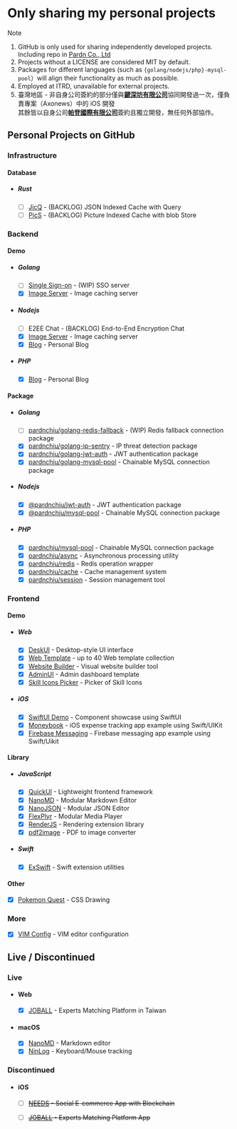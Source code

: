 # Only sharing my personal projects
> [!Note]
> 1. GitHub is only used for sharing independently developed projects. Including repo in [Pardn Co., Ltd](https://github.com/pardnltd)
> 2. Projects without a LICENSE are considered MIT by default.
> 3. Packages for different languages (such as `{golang/nodejs/php}-mysql-pool`）will align their functionality as much as possible.
> 4. Employed at ITRD, unavailable for external projects.
> 5. 臺灣地區 - 非自身公司簽約的部分僅與[**鍵深坊有限公司**](https://findbiz.nat.gov.tw/fts/query/QueryBar/queryInit.do?banNo=00248098)協同開發過一次，僅負責專案（Axonews）中的 iOS 開發<br>
>   其餘皆以自身公司[**帕登國際有限公司**](https://findbiz.nat.gov.tw/fts/query/QueryBar/queryInit.do?banNo=24924502)簽約且獨立開發，無任何外部協作。

## Personal Projects on GitHub

### Infrastructure

#### Database
- ##### Rust
  - [ ] [JicQ](https://github.com/pardnchiu/jsondb) - (BACKLOG) JSON Indexed Cache with Query
  - [ ] [PicS](https://github.com/pardnchiu/pics) - (BACKLOG) Picture Indexed Cache with blob Store

### Backend

#### Demo
- ##### Golang
  - [ ] [Single Sign-on](https://github.com/pardnchiu/demo-golang-sso) - (WIP) SSO server 
  - [x] [Image Server](https://github.com/pardnchiu/demo-golang-image-server) - Image caching server
- ##### Nodejs
  - [ ] E2EE Chat - (BACKLOG) End-to-End Encryption Chat
  - [x] [Image Server](https://github.com/pardnchiu/demo-nodejs-image-server) - Image caching server
  - [x] [Blog](https://github.com/pardnchiu/demo-nodejs-blog) - Personal Blog
- ##### PHP
  - [x] [Blog](https://github.com/pardnchiu/demo-php-blog) - Personal Blog

#### Package
- ##### Golang
  - [ ] [pardnchiu/golang-redis-fallback](https://github.com/pardnchiu/golang-redis-fallback) - (WIP) Redis fallback connection package
  - [x] [pardnchiu/golang-ip-sentry](https://github.com/pardnchiu/golang-ip-sentry) - IP threat detection package
  - [x] [pardnchiu/golang-jwt-auth](https://github.com/pardnchiu/golang-jwt-auth) - JWT authentication package
  - [x] [pardnchiu/golang-mysql-pool](https://github.com/pardnchiu/golang-mysql-pool) - Chainable MySQL connection package
- ##### Nodejs 
  - [x] [@pardnchiu/jwt-auth](https://www.npmjs.com/package/@pardnchiu/jwt-auth) - JWT authentication package
  - [x] [@pardnchiu/mysql-pool](https://www.npmjs.com/package/@pardnchiu/mysql-pool) - Chainable MySQL connection package
- ##### PHP
  - [x] [pardnchiu/mysql-pool](https://packagist.org/packages/pardnchiu/mysql-pool) - Chainable MySQL connection package
  - [x] [pardnchiu/async](https://packagist.org/packages/pardnchiu/async) - Asynchronous processing utility
  - [x] [pardnchiu/redis](https://packagist.org/packages/pardnchiu/redis) - Redis operation wrapper
  - [x] [pardnchiu/cache](https://packagist.org/packages/pardnchiu/cache) - Cache management system
  - [x] [pardnchiu/session](https://packagist.org/packages/pardnchiu/session) - Session management tool

### Frontend

#### Demo
- ##### Web
  - [x] [DeskUI](https://github.com/pardnltd/DeskUI) - Desktop-style UI interface
  - [x] [Web Template](https://pardn.io/web-template) - up to 40 Web template collection
  - [x] [Website Builder](https://github.com/pardnltd/website-builder) - Visual website builder tool
  - [x] [AdminUI](https://github.com/pardnltd/adminui) - Admin dashboard template
  - [x] [Skill Icons Picker](https://pardnchiu.github.io/skill-icons-picker/) - Picker of Skill Icons
- ##### iOS
  - [x] [SwiftUI Demo](https://github.com/pardnchiu/swiftui-demo) - Component showcase using SwiftUI
  - [x] [Moneybook](https://github.com/pardnchiu/ios-moneybook) - iOS expense tracking app example using Swift/UIKit
  - [x] [Firebase Messaging](https://github.com/pardnchiu/ios-firebase-messaging) - Firebase messaging app example using Swift/Uikit
#### Library
- ##### JavaScript
  - [x] [QuickUI](https://quickui.pardn.io) - Lightweight frontend framework
  - [x] [NanoMD](https://nanomd.pardn.io) - Modular Markdown Editor
  - [x] [NanoJSON](https://nanojson.pardn.io) - Modular JSON Editor
  - [x] [FlexPlyr](https://flexplyr.pardn.io) - Modular Media Player
  - [x] [RenderJS](https://renderjs.pardn.io) - Rendering extension library
  - [x] [pdf2image](https://pardn.io/pdf2image) - PDF to image converter
- ##### Swift
  - [x] [ExSwift](https://github.com/pardnchiu/ExSwift) - Swift extension utilities
#### Other
- [x] [Pokemon Quest](https://github.com/pardnchiu/css-pokemon-quest) - CSS Drawing

### More
- [x] [VIM Config](https://github.com/pardnchiu/vim-config) - VIM editor configuration

## Live / Discontinued

### Live
- #### Web
  - [x] [JOBALL](https://joball.tw) - Experts Matching Platform in Taiwan
- #### macOS
  - [x] [NanoMD](https://apps.apple.com/us/app/nanomd-markdown-%E7%B7%A8%E8%BC%AF%E5%99%A8/id6740427920) - Markdown editor
  - [x] [NinLog](https://apps.apple.com/tw/app/ninlog-%E9%8D%B5%E7%9B%A4%E6%BB%91%E9%BC%A0%E8%BF%BD%E8%B9%A4/id6741706238) - Keyboard/Mouse tracking
### Discontinued
- #### iOS
  - [ ] <s>[NEEDS](https://appadvice.com/app/e9-96-8b-e7-ae-b1/1460355322.amp) - Social E-commerce App with Blockchain</s>
  - [ ] <s>[JOBALL](https://appadvice.com/app/joball-e6-8e-a5-e6-b4-bd/1272878907.amp) - Experts Matching Platform App</s>

